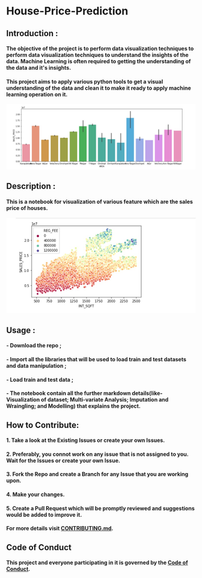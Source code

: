 # House-Price-Prediction


## Introduction :
#### The objective of the project is to perform data visualization techniques to perform data visualization techniques to understand the insights of the data. Machine Learning is often required to getting the understanding of the data and it's insights. 
#### This project aims to apply various python tools to get a visual understanding of the data and clean it to make it ready to apply machine learning operation on it.

![](Img004.jpg)


## Description :
#### This is a notebook for visualization of various feature which are the sales price of houses.

![](Img003.jpg)


## Usage :
#### - Download the repo ;
#### - Import all the libraries that will be used to load train and test datasets and data manipulation ;
#### - Load train and test data ;
#### - The notebook contain all the further markdown details(like- Visualization of dataset; Multi-variate Analysis; Imputation and Wraingling; and Modelling) that explains the project.


## How to Contribute:
#### 1. Take a look at the Existing Issues or create your own Issues.
#### 2. Preferably, you connot work on any issue that is not assigned to you. Wait for the Issues or create your own Issue.
#### 3. Fork the Repo and create a Branch for any Issue that you are working upon.
#### 4. Make your changes.
#### 5. Create a Pull Request which will be promptly reviewed and suggestions would be added to improve it.

#### For more details visit  [CONTRIBUTING.md](https://github.com/Jayshah6699/datascience-mashup/blob/main/CONTRIBUTING.md).


## Code of Conduct
#### This project and everyone participating in it is governed by the [Code of Conduct](https://github.com/Jayshah6699/datascience-mashup/blob/main/CODE_OF_CONDUCT.md).



